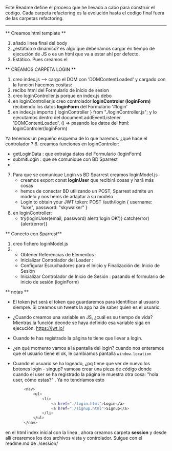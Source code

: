
Este Readme define el proceso que he llevado a cabo para construir el codigo. Cada carpeta refactoring es la evolución hasta el codigo final fuera de las carpetas refactoring.


---


** Creamos html template **
1. añado linea final del body <!-- <script type="module" src="./login/index.js"></script> -->
2. ¿estático o dinámico? es algo que deberíamos cargar en tiempo de ejecución de JS o es un html que va a estar ahí por defecto. 
3. Estático. Pues creamos el <!-- <form id="login"> -->

** CREAMOS CARPETA LOGIN **
1. creo index.js --> cargo el DOM con 'DOMContentLoaded' y cargado con la función hacemos cositas:
2. recibo html del Formulario de inicio de sesion <!-- const loginForm = document.querySelector('#login'); -->
3. creo loginController.js porque en index.js debo 
4. en loginController.js creo controlador **loginControler (loginForm)** recibiendo los datos **loginForm** del Formulario '#login'
5. en index.js importo { loginController } from "./loginController.js"; y lo ejecutamos dentro del document.addEventListener 'DOMContentLoaded', () =>  pasando los datos del html: loginControler(loginForm)

Ya tenemos un pequeño esquema de lo que haremos. ¿qué hace el controlador ?
6. creamos funciones en loginControler:
   - getLoginData : que extraiga datos del Formulario (loginForm)
   - submitLogin : que se comunique con BD Sparrest
   - 
7. Para que se comunique Login vs BD Sparrest creamos loginModel.js
   - creamos export const **loginUser** que recibirá cosas y hará más cosas
   - hemos de conectar BD utilizando un POST, Sparrest admite un modelo y nos hems de adaptar a su modelo 
   - Login to obtain your JWT token: POST /auth/login { username: "luke", password: "skywalker" }
8. en loginController:
   - try{loginUser(email, password) alert('login OK')} catch(error) {alert(error)}


** Conecto con Sparrest**
1. creo fichero loginModel.js
2. 
     - Obtener Referencias de Elementos : <!-- #login y #loader-->
     - Inicializar Controlador del Loader : <!--loaderController(loader)-->
     - Configurar Escuchadores para el Inicio y Finalización del Inicio de Sesión <!--star & finish-->
     - Inicializar Controlador de Inicio de Sesión : pasando el formulario de inicio de sesión (loginForm)


** notas **
- El token jwt <!--const jwt = await loginUser(email, password);--> será el token que guardaremos para identificar al usuario siempre. Si creamos un tweets la app ha de saber quien es el usuario.
- ¿Cuando creamos una variable en JS, ¿cuál es su tiempo de vida? Mientras la función deonde se haya definido esa variable siga en ejecución. https://jwt.io/


- Cuando te has registrado la página te tiene que llevar a login.
  
- ¿en qué momento vamos a la pantalla del login? cuando nos enteramos que el usuario tiene el ok, le cambiamos pantalla `window.location`
  
- Cuando el usuario se ha logeado, ¿pq tiene que ver de nuevo los botones login - singup? vamosa crear una pieza de código donde cuando el user se ha registrado la página le muestra otra cosa: "hola user, cómo estas?"  . Ya no tendríamos esto
```sh
        <nav>
            <ul>
                <li>
                    <a href="./login.html">Login</a>
                    <a href="./signup.html">Signup</a>
                </li>
            </ul>
        </nav>
```
en el html index inicial con la linea  <!-- <script type="module" src="./index.js"></script>
        el código JavaScript en index.js podrá interactuar con los elementos 
        que están dentro del <body> (como <h1>, <nav>, <section>, etc.) una 
            vez que la página ha sido cargada en el navegador.-->, 
ahora creamos carpeta **session** y desde allí crearemos los dos archivos vista y controlador. Suigue con el readme.md de ./session/